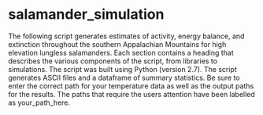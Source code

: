 # salamander_simulation
The following script generates estimates of activity, energy balance, and extinction throughout the southern Appalachian Mountains for high elevation lungless salamanders. Each section contains a heading that describes the various components of the script, from libraries to simulations. The script was built using Python (version 2.7). The script generates ASCII files and a dataframe of summary statistics. Be sure to enter the correct path for your temperature data as well as the output paths for the results. The paths that require the users attention have been labelled as your_path_here.
